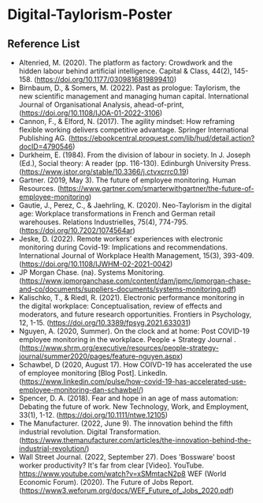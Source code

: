 # Digital-Taylorism-Poster
## Reference List
- Altenried, M. (2020). The platform as factory: Crowdwork and the hidden labour behind artificial intelligence. Capital & Class, 44(2), 145-158. (https://doi.org/10.1177/0309816819899410) 
- Birnbaum, D., & Somers, M. (2022). Past as prologue: Taylorism, the new scientific management and managing human capital. International Journal of Organisational Analysis, ahead-of-print, (https://doi.org/10.1108/IJOA-01-2022-3106) 
- Cannon, F., & Elford, N. (2017). The agility mindset: How reframing flexible working delivers competitive advantage. Springer International Publishing AG. (https://ebookcentral.proquest.com/lib/hud/detail.action?docID=4790546) 
- Durkheim, E. (1984). From the division of labour in society. In J. Joseph (Ed.), Social theory: A reader (pp. 116-130). Edinburgh University Press. (https://www.jstor.org/stable/10.3366/j.ctvxcrrc0.19) 
- Gartner. (2019, May 3). The future of employee monitoring. Human Resources. (https://www.gartner.com/smarterwithgartner/the-future-of-employee-monitoring) 
- Gautie, J., Perez, C., & Jaehrling, K. (2020). Neo-Taylorism in the digital age: Workplace transformations in French and German retail warehouses. Relations Industrielles, 75(4), 774-795. (https://doi.org/10.7202/1074564ar) 
- Jeske, D. (2022). Remote workers’ experiences with electronic monitoring during Covid-19: Implications and recommendations. International Journal of Workplace Health Management, 15(3), 393-409. (https://doi.org/10.1108/IJWHM-02-2021-0042) 
- JP Morgan Chase. (na). Systems Monitoring. (https://www.jpmorganchase.com/content/dam/jpmc/jpmorgan-chase-and-co/documents/suppliers-documents/systems-monitoring.pdf) 
- Kalischko, T., & Riedl, R. (2021). Electronic performance monitoring in the digital workplace: Conceptualisation, review of effects and moderators, and future research opportunities. Frontiers in Psychology, 12, 1-15. (https://doi.org/10.3389/fpsyg.2021.633031)  
- Nguyen, A. (2020, Summer). On the clock and at home: Post COVID-19 employee monitoring in the workplace. People + Strategy Journal . (https://www.shrm.org/executive/resources/people-strategy-journal/summer2020/pages/feature-nguyen.aspx) 
- Schawbel, D (2020, August 17). How COIVD-19 has accelerated the use of employee monitoring [Blog Post]. LinkedIn. (https://www.linkedin.com/pulse/how-covid-19-has-accelerated-use-employee-monitoring-dan-schawbel/) 
- Spencer, D. A. (2018). Fear and hope in an age of mass automation: Debating the future of work. New Technology, Work, and Employment, 33(1), 1-12. (https://doi.org/10.1111/ntwe.12105)
- The Manufacturer. (2022, June 9). The innovation behind the fifth industrial revolution. Digital Transformation. (https://www.themanufacturer.com/articles/the-innovation-behind-the-industrial-revolution/) 
- Wall Street Journal. (2022, September 27). Does 'Bossware' boost worker productivity? It's far from clear [Video]. YouTube. https://www.youtube.com/watch?v=xSMmtacN2p8 
WEF (World Economic Forum). (2020). The Future of Jobs Report. (https://www3.weforum.org/docs/WEF_Future_of_Jobs_2020.pdf) 
